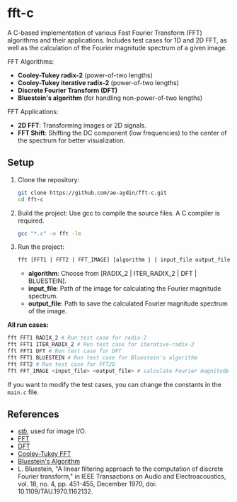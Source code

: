 # fft-c

A C-based implementation of various Fast Fourier Transform (FFT) algorithms and their applications. 
Includes test cases for 1D and 2D FFT, as well as the calculation of the Fourier magnitude spectrum of a given image.

FFT Algorithms:
* **Cooley-Tukey radix-2** (power-of-two lengths)
* **Cooley-Tukey iterative radix-2** (power-of-two lengths)
* **Discrete Fourier Transform (DFT)**
* **Bluestein's algorithm** (for handling non-power-of-two lengths)

FFT Applications:
* **2D FFT**: Transforming images or 2D signals.
* **FFT Shift**: Shifting the DC component (low frequencies) to the center of the spectrum for better visualization.

## Setup

1. Clone the repository:
    ```bash
    git clone https://github.com/ae-aydin/fft-c.git
    cd fft-c
    ```
   
2. Build the project: Use gcc to compile the source files. A C compiler is required.  
    ```bash
    gcc "*.c" -o fft -lm
    ```
   
3. Run the project:
    ```bash
    fft [FFT1 | FFT2 | FFT_IMAGE] [algorithm | | input_file output_file]
    ```
    * **algorithm**: Choose from [RADIX_2 | ITER_RADIX_2 | DFT | BLUESTEIN].
    * **input_file**: Path of the image for calculating the Fourier magnitude spectrum.
    * **output_file**: Path to save the calculated Fourier magnitude spectrum of the image.
    
**All run cases:**
```bash
fft FFT1 RADIX_2 # Run test case for radix-2
fft FFT1 ITER_RADIX_2 # Run test case for iterative-radix-2
fft FFT1 DFT # Run test case for DFT
fft FFT1 BLUESTEIN # Run test case for Bluestein's algorithm
fft FFT2 # Run test case for FFT2D
fft FFT_IMAGE <input_file> <output_file> # calculate Fourier magnitude transform for given image
```
If you want to modify the test cases, you can change the constants in the `main.c` file.

## References

* [_stb_](https://github.com/nothings/stb), used for image I/O.
* [FFT](https://en.wikipedia.org/wiki/Fast_Fourier_transform)
* [DFT](https://en.wikipedia.org/wiki/Discrete_Fourier_transform)
* [Cooley-Tukey FFT](https://en.wikipedia.org/wiki/Cooley%E2%80%93Tukey_FFT_algorithm)
* [Bluestein's Algorithm](https://en.wikipedia.org/wiki/Chirp_Z-transform#Bluestein.27s_algorithm)
* L. Bluestein, "A linear filtering approach to the computation of discrete Fourier transform," in IEEE Transactions on Audio and Electroacoustics, vol. 18, no. 4, pp. 451-455, December 1970, doi: 10.1109/TAU.1970.1162132. 